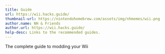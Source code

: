 ```yaml
---
title: Guide
url: https://wii.hacks.guide/
thumbnail-url: https://nintendohomebrew.com/assets/img/nhmemes/wii.png
author.name: NH & Friends
author.url: https://wii.hacks.guide/
help-desc: Links to the recommended guides.
---
```


The complete guide to modding your Wii
